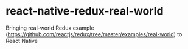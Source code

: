 # react-native-redux-real-world
Bringing real-world Redux example (https://github.com/reactjs/redux/tree/master/examples/real-world) to React Native
